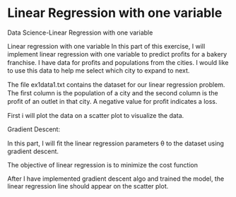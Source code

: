 # Linear Regression with one variable
Data Science-Linear Regression with one variable


Linear regression with one variable
In this part of this exercise, I will implement linear regression with one variable to predict proﬁts for a bakery franchise. 
 I have data for proﬁts and populations from the cities. I would like to use this data to help me select which city to expand to next.

The ﬁle ex1data1.txt contains the dataset for our linear regression problem. The ﬁrst column is the population of a city and the second column is the proﬁt of an outlet in that city. A negative value for proﬁt indicates a loss.

First i will plot the data on a scatter plot to visualize the data.

Gradient Descent:

In this part, I will ﬁt the linear regression parameters θ to the dataset using gradient descent.

The objective of linear regression is to minimize the cost function



After I have implemented gradient descent algo and trained the model, the linear regression line should appear on the scatter plot.


